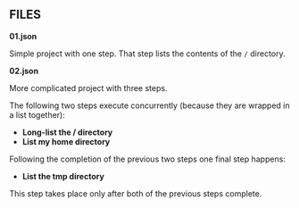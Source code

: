 FILES
-----

**01.json**

Simple project with one step. That step lists the contents of the `/`
directory.

**02.json**

More complicated project with three steps.

The following two steps execute concurrently (because they are wrapped
in a list together):

* **Long-list the / directory**
* **List my home directory**

Following the completion of the previous two steps one final step
happens:

* **List the tmp directory**

This step takes place only after both of the previous steps complete.

